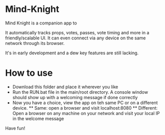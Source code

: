 
# Mind-Knight


Mind Knight is a companion app to <a href="mindnightgame.com"> </a>

It automatically tracks props, votes, passes, vote timing and more in a friendly/scalable UI. It can even connect via any device on the same network through its browser.

It's in early development and a dew key features are still lacking.

# How to use
* Download this folder and place it wherever you like
* Run the RUN.bat file in the main/root directory. A console window should show up with a welcoming message if done correctly
* Now you have a choice, view the app on teh same PC or on a different device.
** Same: open a browser and visit localhost:8080
** Different: Open a browser on any machine on your network and visit your local IP in the welcome message

Have fun!
